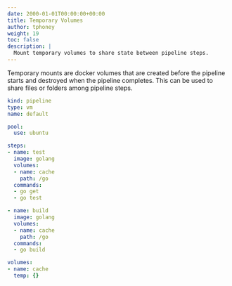 ```yaml
---
date: 2000-01-01T00:00:00+00:00
title: Temporary Volumes
author: tphoney
weight: 19
toc: false
description: |
  Mount temporary volumes to share state between pipeline steps.
---
```


Temporary mounts are docker volumes that are created before the pipeline starts and destroyed when the pipeline completes. This can be used to share files or folders among pipeline steps.

```yaml {linenos=table, hl_lines=["8-10", "17-19", "23-25"]}
kind: pipeline
type: vm
name: default

pool:
  use: ubuntu

steps:
- name: test
  image: golang
  volumes:
  - name: cache
    path: /go
  commands:
  - go get
  - go test

- name: build
  image: golang
  volumes:
  - name: cache
    path: /go
  commands:
  - go build

volumes:
- name: cache
  temp: {}
```
